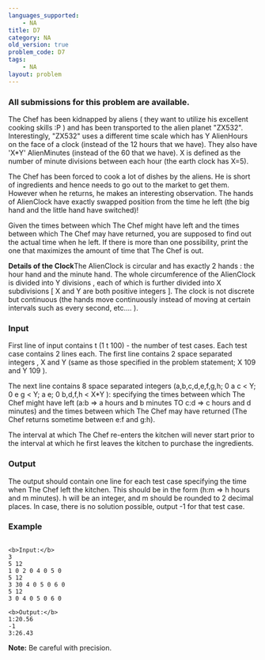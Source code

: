 ```yaml
---
languages_supported:
    - NA
title: D7
category: NA
old_version: true
problem_code: D7
tags:
    - NA
layout: problem
---
```

###  All submissions for this problem are available. 

The Chef has been kidnapped by aliens ( they want to utilize his excellent cooking skills :P ) and has been transported to the alien planet "ZX532". Interestingly, "ZX532" uses a different time scale which has Y AlienHours on the face of a clock (instead of the 12 hours that we have). They also have 'X\*Y' AlienMinutes (instead of the 60 that we have). X is defined as the number of minute divisions between each hour (the earth clock has X=5).

The Chef has been forced to cook a lot of dishes by the aliens. He is short of ingredients and hence needs to go out to the market to get them. However when he returns, he makes an interesting observation. The hands of AlienClock have exactly swapped position from the time he left (the big hand and the little hand have switched)!

Given the times between which The Chef might have left and the times between which The Chef may have returned, you are supposed to find out the actual time when he left. If there is more than one possibility, print the one that maximizes the amount of time that The Chef is out.

**Details of the Clock**The AlienClock is circular and has exactly 2 hands : the hour hand and the minute hand. The whole circumference of the AlienClock is divided into Y divisions , each of which is further divided into X subdivisions \[ X and Y are both positive integers \]. The clock is not discrete but continuous (the hands move continuously instead of moving at certain intervals such as every second, etc.... ).

### Input

First line of input contains t (1 t 100) - the number of test cases. Each test case contains 2 lines each. The first line contains 2 space separated integers , X and Y (same as those specified in the problem statement; X 109 and Y 109 ).

The next line contains 8 space separated integers (a,b,c,d,e,f,g,h; 0 a c < Y; 0 e g < Y; a e; 0 b,d,f,h < X\*Y ): specifying the times between which The Chef might have left (a:b => a hours and b minutes TO c:d => c hours and d minutes) and the times between which The Chef may have returned (The Chef returns sometime between e:f and g:h).

The interval at which The Chef re-enters the kitchen will never start prior to the interval at which he first leaves the kitchen to purchase the ingredients.

### Output

The output should contain one line for each test case specifying the time when The Chef left the kitchen. This should be in the form (h:m => h hours and m minutes). h will be an integer, and m should be rounded to 2 decimal places. In case, there is no solution possible, output -1 for that test case.

### Example

```

<b>Input:</b>
3
5 12
1 0 2 0 4 0 5 0
5 12
3 30 4 0 5 0 6 0
5 12
3 0 4 0 5 0 6 0

<b>Output:</b>
1:20.56
-1
3:26.43

```

**Note:** Be careful with precision.